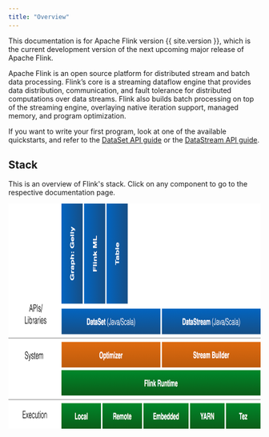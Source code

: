 ```yaml
---
title: "Overview"
---
```

<!--
Licensed to the Apache Software Foundation (ASF) under one
or more contributor license agreements.  See the NOTICE file
distributed with this work for additional information
regarding copyright ownership.  The ASF licenses this file
to you under the Apache License, Version 2.0 (the
"License"); you may not use this file except in compliance
with the License.  You may obtain a copy of the License at

  http://www.apache.org/licenses/LICENSE-2.0

Unless required by applicable law or agreed to in writing,
software distributed under the License is distributed on an
"AS IS" BASIS, WITHOUT WARRANTIES OR CONDITIONS OF ANY
KIND, either express or implied.  See the License for the
specific language governing permissions and limitations
under the License.
-->

This documentation is for Apache Flink version {{ site.version }}, which is the
current development version of the next upcoming major release of Apache Flink.

Apache Flink is an open source platform for distributed stream and batch data processing. Flink’s core is
a streaming dataflow engine that provides data distribution, communication, and fault tolerance for distributed
computations over data streams. Flink also builds batch processing on top of the streaming engine, overlaying
native iteration support, managed memory, and program optimization.

If you want to write your first program, look at one of the available quickstarts, and refer to the
[DataSet API guide](apis/programming_guide.html) or the [DataStream API guide](apis/streaming_guide.html).

## Stack

This is an overview of Flink's stack. Click on any component to go to the respective documentation page.

<img src="fig/overview-stack-0.9.png" width="893" height="450" alt="Stack" usemap="#overview-stack">

<map name="overview-stack">
  <area shape="rect" coords="188,0,263,200" alt="Graph API: Gelly" href="libs/gelly_guide.html">
  <area shape="rect" coords="268,0,343,200" alt="Flink ML" href="libs/ml/">
  <area shape="rect" coords="348,0,423,200" alt="Table" href="libs/table.html">

  <area shape="rect" coords="188,205,538,260" alt="DataSet API (Java/Scala)" href="apis/programming_guide.html">
  <area shape="rect" coords="543,205,893,260" alt="DataStream API (Java/Scala)" href="apis/streaming_guide.html">

  <!-- <area shape="rect" coords="188,275,538,330" alt="Optimizer" href="optimizer.html"> -->
  <!-- <area shape="rect" coords="543,275,893,330" alt="Stream Builder" href="streambuilder.html"> -->

  <area shape="rect" coords="188,335,893,385" alt="Flink Runtime" href="internals/general_arch.html">

  <area shape="rect" coords="188,405,328,455" alt="Local" href="apis/local_execution.html">
  <area shape="rect" coords="333,405,473,455" alt="Remote" href="apis/cluster_execution.html">
  <area shape="rect" coords="478,405,638,455" alt="Embedded" href="apis/local_execution.html">
  <area shape="rect" coords="643,405,765,455" alt="YARN" href="setup/yarn_setup.html">
  <area shape="rect" coords="770,405,893,455" alt="Tez" href="setup/flink_on_tez.html">
</map>
